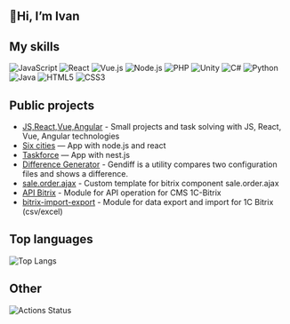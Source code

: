 ## 👋Hi, I’m Ivan

## My skills
![JavaScript](https://img.shields.io/badge/JavaScript-323330?style=for-the-badge&logo=javascript&logoColor=F7DF1E)
![React](https://img.shields.io/badge/React-61DAFB?style=for-the-badge&logo=react&logoColor=black)
![Vue.js](https://img.shields.io/badge/Vue.js-4FC08D?style=for-the-badge&logo=vue.js&logoColor=white)
![Node.js](https://img.shields.io/badge/Node.js-339933?style=for-the-badge&logo=node.js&logoColor=white)
![PHP](https://img.shields.io/badge/PHP-777BB4?style=for-the-badge&logo=php&logoColor=white)
![Unity](https://img.shields.io/badge/Unity-000000?style=for-the-badge&logo=unity&logoColor=white)
![C#](https://img.shields.io/badge/C%23-239120?style=for-the-badge&logo=csharp&logoColor=white)
![Python](https://img.shields.io/badge/Python-3670A0?style=for-the-badge&logo=python&logoColor=ffdd54)
![Java](https://img.shields.io/badge/Java-007396?style=for-the-badge&logo=java&logoColor=white)
![HTML5](https://img.shields.io/badge/HTML5-E34F26?style=for-the-badge&logo=html5&logoColor=white)
![CSS3](https://img.shields.io/badge/CSS3-1572B6?style=for-the-badge&logo=css3&logoColor=white)


## Public projects
- [JS,React,Vue,Angular](https://github.com/inasekin/js-simple-projects-and-tasks) - Small projects and task solving with JS, React, Vue, Angular technologies
- [Six cities](https://github.com/inasekin/six-cities-fullstack-app) — App with node.js and react
- [Taskforce](https://github.com/inasekin/nestjs-taskforce) — App with nest.js
- [Difference Generator](https://github.com/inasekin/frontend-project-46) - Gendiff is a utility compares two configuration files and shows a difference.
- [sale.order.ajax](https://github.com/inasekin/sale.order.ajax) - Custom template for bitrix component sale.order.ajax
- [API Bitrix](https://github.com/inasekin/api-bitrix) - Module for API operation for CMS 1C-Bitrix
- [bitrix-import-export](https://github.com/inasekin/bitrix-import-export) - Module for data export and import for 1C Bitrix (csv/excel)

## Top languages
![Top Langs](https://github-readme-stats.vercel.app/api/top-langs/?username=inasekin&layout=compact&theme=dark)

## Other
![Actions Status](https://www.codewars.com/users/inasekin/badges/large)
